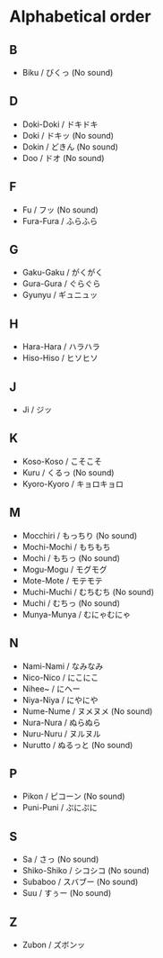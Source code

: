 # Alphabetical order

## B

- Biku / びくっ (No sound)

## D

- Doki-Doki / ドキドキ
- Doki / ドキッ (No sound)
- Dokin / どきん (No sound)
- Doo / ドオ (No sound)

## F

- Fu / フッ (No sound)
- Fura-Fura / ふらふら

## G

- Gaku-Gaku / がくがく
- Gura-Gura / ぐらぐら
- Gyunyu / ギュニュッ

## H

- Hara-Hara / ハラハラ
- Hiso-Hiso / ヒソヒソ

## J

- Ji / ジッ

## K

- Koso-Koso / こそこそ
- Kuru / くるっ (No sound)
- Kyoro-Kyoro / キョロキョロ

## M

- Mocchiri / もっちり (No sound)
- Mochi-Mochi / もちもち
- Mochi / もちっ (No sound)
- Mogu-Mogu / モグモグ
- Mote-Mote / モテモテ
- Muchi-Muchi / むちむち (No sound)
- Muchi / むちっ (No sound)
- Munya-Munya / むにゃむにゃ

## N

- Nami-Nami / なみなみ
- Nico-Nico / にこにこ
- Nihee~ / にへー
- Niya-Niya / にやにや
- Nume-Nume / ヌメヌメ (No sound)
- Nura-Nura / ぬらぬら
- Nuru-Nuru / ヌルヌル
- Nurutto / ぬるっと (No sound)

## P

- Pikon / ピコーン (No sound)
- Puni-Puni / ぷにぷに

## S

- Sa / さっ (No sound)
- Shiko-Shiko / シコシコ (No sound)
- Subaboo / スバブー (No sound)
- Suu / すぅー (No sound)

## Z

- Zubon / ズボンッ
